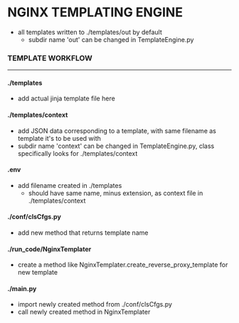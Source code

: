# NGINX TEMPLATING ENGINE

- all templates written to ./templates/out by default
  - subdir name 'out' can be changed in TemplateEngine.py


### TEMPLATE WORKFLOW
---

#### ./templates
- add actual jinja template file here


#### ./templates/context 
- add JSON data corresponding to a template, with same filename as template it's to be used with
- subdir name 'context' can be changed in TemplateEngine.py, class specifically looks for ./templates/context


#### .env
- add filename created in ./templates
  - should have same name, minus extension, as context file in ./templates/context


#### ./conf/clsCfgs.py 
- add new method that returns template name


#### ./run_code/NginxTemplater
- create a method like NginxTemplater.create_reverse_proxy_template for new template


#### ./main.py
- import newly created method from ./conf/clsCfgs.py
- call newly created method in NginxTemplater
